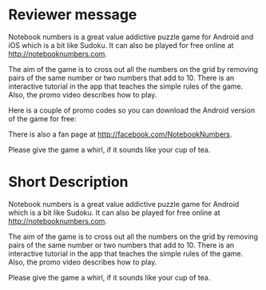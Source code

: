 Reviewer message
================

Notebook numbers is a great value addictive puzzle game for Android and iOS which is a bit like Sudoku. It can also be played for free online at http://notebooknumbers.com.

The aim of the game is to cross out all the numbers on the grid by removing pairs of the same number or two numbers that add to 10. There is an interactive tutorial in the app that teaches the simple rules of the game. Also, the promo video describes how to play.

Here is a couple of promo codes so you can download the Android version of the game for free:

There is also a fan page at http://facebook.com/NotebookNumbers. 

Please give the game a whirl, if it sounds like your cup of tea.

Short Description
=================

Notebook numbers is a great value addictive puzzle game for Android which is a bit like Sudoku. It can also be played for free online at http://notebooknumbers.com.

The aim of the game is to cross out all the numbers on the grid by removing pairs of the same number or two numbers that add to 10. There is an interactive tutorial in the app that teaches the simple rules of the game. Also, the promo video describes how to play.

Please give the game a whirl, if it sounds like your cup of tea.